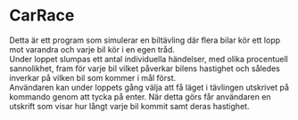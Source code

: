 # CarRace

Detta är ett program som simulerar en biltävling där flera bilar kör ett lopp mot varandra och varje bil kör i en egen tråd. 
</br>
Under loppet slumpas ett antal individuella händelser, med olika procentuell sannolikhet, fram för varje bil vilket påverkar bilens hastighet och således inverkar på vilken bil som kommer i mål först. 
</br>
Användaren kan under loppets gång välja att få läget i tävlingen utskrivet på kommando genom att tycka på enter. När detta görs får användaren en utskrift som visar hur långt varje bil kommit samt deras hastighet.
